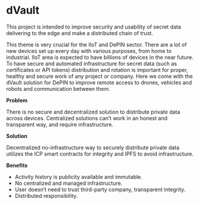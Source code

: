 # dVault

This project is intended to improve security and usability of secret data delivering to the edge and make a distributed chain of trust.

This theme is very crucial for the IIoT and DePIN sector. There are a lot of new devices set up every day with various purposes, from home to industrial. IIoT area is expected to have billions of devices in the near future. To have secure and automated infrastructure for secret data (such as certificates or API tokens) distribution and rotation is important for proper, healthy and secure work of any project or company. Here we come with the dVault solution for DePIN to improve remote access to drones, vehicles and robots and communication between them.

**Problem**

There is no secure and decentralized solution to distribute private data across devices. Centralized solutions can’t work in an honest and transparent way, and require infrastructure.

**Solution**

Decentralized no-infrastructure way to securely distribute private data utilizes the ICP smart contracts for integrity and IPFS to avoid infrastructure.

**Benefits**

- Activity history is publicity available and immutable.
- No centralized and managed infrastructure.
- User doesn’t need to trust third-party company, transparent integrity.
- Distributed responsibility.
